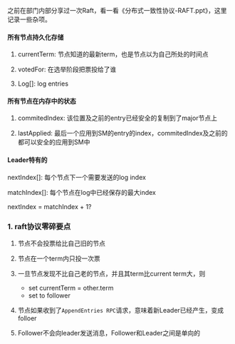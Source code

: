 之前在部门内部分享过一次Raft，看一看《分布式一致性协议-RAFT.ppt》，这里记录一些杂项。

#### 所有节点持久化存储
1. currentTerm: 节点知道的最新term，也是节点以为自己所处的时间点

2. votedFor: 在选举阶段把票投给了谁

3. Log[]: log entries

#### 所有节点在内存中的状态
1. commitedIndex: 该位置及之前的entry已经安全的复制到了major节点上

2. lastApplied: 最后一个应用到SM的entry的index，commitedIndex及之前的都可以安全的应用到SM中

#### Leader特有的
nextIndex[]: 每个节点下一个需要发送的log index

matchIndex[]: 每个节点在log中已经保存的最大index

nextIndex = matchIndex + 1?

### 1. raft协议零碎要点
1. 节点不会投票给比自己旧的节点

2. 节点在一个term内只投一次票

3. 一旦节点发现不比自己老的节点，并且其term比current term大，则
    - set currentTerm = other.term
    - set to follower

4. 节点如果收到了`AppendEntries RPC`请求，意味着新Leader已经产生，变成folloer 

5. Follower不会向leader发送消息，Follower和Leader之间是单向的